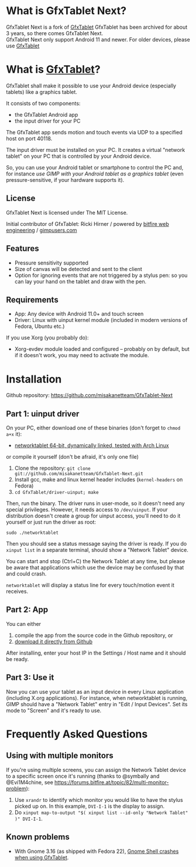What is GfxTablet Next?
==================

GfxTablet Next is a fork of [GfxTablet](https://github.com/rfc2822/GfxTablet)
GfxTablet has been archived for about 3 years, so there comes GfxTablet Next.  
GfxTablet Next only support Android 11 and newer. For older devices, please use [GfxTablet](https://github.com/rfc2822/GfxTablet)

What is [GfxTablet](https://github.com/rfc2822/GfxTablet)?
==================

GfxTablet shall make it possible to use your Android device (especially
tablets) like a graphics tablet.

It consists of two components:

* the GfxTablet Android app
* the input driver for your PC

The GfxTablet app sends motion and touch events via UDP to a specified host
on port 40118.

The input driver must be installed on your PC. It creates a virtual "network tablet"
on your PC that is controlled by your Android device.

So, you can use your Android tablet or smartphone to control the PC and,
for instance _use GIMP with your Android tablet as a graphics tablet_
(even pressure-sensitive, if your hardware supports it).

License
-------

GfxTablet Next is licensed under The MIT License.

Initial contributor of GfxTablet: Ricki Hirner / powered by [bitfire web engineering](https://www.bitfire.at) / [gimpusers.com](http://www.gimpusers.com)

Features
--------

* Pressure sensitivity supported
* Size of canvas will be detected and sent to the client
* Option for ignoring events that are not triggered by a stylus pen:
  so you can lay your hand on the tablet and draw with the pen.

Requirements
------------

* App: Any device with Android 11.0+ and touch screen
* Driver: Linux with uinput kernel module (included in modern versions of Fedora, Ubuntu etc.)

If you use Xorg (you probably do):

* Xorg-evdev module loaded and configured – probably on by default, but if it doesn't work, you may
  need to activate the module.

Installation
============

Github repository: <https://github.com/misakanetteam/GfxTablet-Next>

Part 1: uinput driver
---------------------

On your PC, either download one of these binaries (don't forget to `chmod a+x` it):

* [networktablet 64-bit, dynamically linked, tested with Arch Linux](https://github.com/misakanetteam/GfxTablet-Next/releases/download/next-v0.1/networktablet)

or compile it yourself (don't be afraid, it's only one file)

1. Clone the repository:
   `git clone git://github.com/misakanetteam/GfxTablet-Next.git`
2. Install gcc, make and linux kernel header includes (`kernel-headers` on Fedora)
3. `cd GfxTablet/driver-uinput; make`

Then, run the binary. The driver runs in user-mode, so it doesn't need any special privileges.
However, it needs access to `/dev/uinput`. If your distribution doesn't create a group for
uinput access, you'll need to do it yourself or just run the driver as root:

`sudo ./networktablet`

Then you should see a status message saying the driver is ready. If you do `xinput list` in a separate
terminal, should show a "Network Tablet" device.

You can start and stop (Ctrl+C) the Network Tablet at any time, but please be aware that applications
which use the device may be confused by that and could crash.

`networktablet` will display a status line for every touch/motion event it receives.

Part 2: App
-----------

You can either

1. compile the app from the source code in the Github repository, or
2. [download it directly from Github](https://github.com/misakanetteam/GfxTablet-Next/releases)

After installing, enter your host IP in the Settings / Host name and it should be ready.

Part 3: Use it
--------------

Now you can use your tablet as an input device in every Linux application (including X.org
applications). For instance, when networktablet is running, GIMP should have a "Network Tablet"
entry in "Edit / Input Devices". Set its mode to "Screen" and it's ready to use.

Frequently Asked Questions
==========================

Using with multiple monitors
----------------------------

If you're using multiple screens, you can assign the Network Tablet device to a specific screen
once it's running (thanks to @symbally and @Evi1M4chine, see <https://forums.bitfire.at/topic/82/multi-monitor-problem>):

1. Use `xrandr` to identify which monitor you would like to have the stylus picked up on. In this example, `DVI-I-1`
   is the display to assign.
2. Do `xinput map-to-output "$( xinput list --id-only "Network Tablet" )" DVI-I-1`.

Known problems
--------------

* With Gnome 3.16 (as shipped with Fedora 22), [Gnome Shell crashes when using GfxTablet](https://bugzilla.redhat.com/show_bug.cgi?id=1209008).
